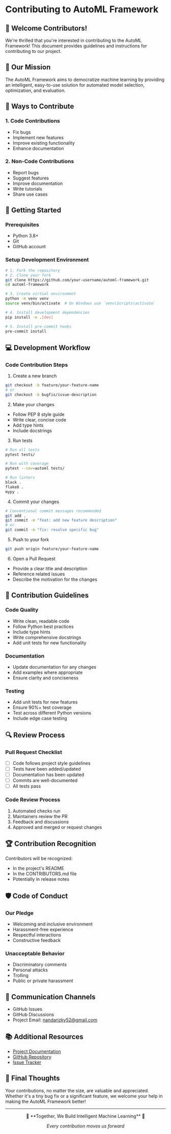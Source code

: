 # Contributing to AutoML Framework

## 🌟 Welcome Contributors!

We're thrilled that you're interested in contributing to the AutoML Framework! This document provides guidelines and instructions for contributing to our project.

## 🎯 Our Mission

The AutoML Framework aims to democratize machine learning by providing an intelligent, easy-to-use solution for automated model selection, optimization, and evaluation.

## 🤝 Ways to Contribute

### 1. Code Contributions
- Fix bugs
- Implement new features
- Improve existing functionality
- Enhance documentation

### 2. Non-Code Contributions
- Report bugs
- Suggest features
- Improve documentation
- Write tutorials
- Share use cases

## 🚀 Getting Started

### Prerequisites
- Python 3.8+
- Git
- GitHub account

### Setup Development Environment
```bash
# 1. Fork the repository
# 2. Clone your fork
git clone https://github.com/your-username/automl-framework.git
cd automl-framework

# 3. Create virtual environment
python -m venv venv
source venv/bin/activate  # On Windows use `venv\Scripts\activate`

# 4. Install development dependencies
pip install -e .[dev]

# 5. Install pre-commit hooks
pre-commit install
```

## 💻 Development Workflow

### Code Contribution Steps
1. Create a new branch
```bash
git checkout -b feature/your-feature-name
# or
git checkout -b bugfix/issue-description
```

2. Make your changes
- Follow PEP 8 style guide
- Write clear, concise code
- Add type hints
- Include docstrings

3. Run tests
```bash
# Run all tests
pytest tests/

# Run with coverage
pytest --cov=automl tests/

# Run linters
black .
flake8 .
mypy .
```

4. Commit your changes
```bash
# Conventional commit messages recommended
git add .
git commit -m "feat: add new feature description"
# or
git commit -m "fix: resolve specific bug"
```

5. Push to your fork
```bash
git push origin feature/your-feature-name
```

6. Open a Pull Request
- Provide a clear title and description
- Reference related issues
- Describe the motivation for the changes

## 🧪 Contribution Guidelines

### Code Quality
- Write clean, readable code
- Follow Python best practices
- Include type hints
- Write comprehensive docstrings
- Add unit tests for new functionality

### Documentation
- Update documentation for any changes
- Add examples where appropriate
- Ensure clarity and conciseness

### Testing
- Add unit tests for new features
- Ensure 90%+ test coverage
- Test across different Python versions
- Include edge case testing

## 🔍 Review Process

### Pull Request Checklist
- [ ] Code follows project style guidelines
- [ ] Tests have been added/updated
- [ ] Documentation has been updated
- [ ] Commits are well-documented
- [ ] All tests pass

### Code Review Process
1. Automated checks run
2. Maintainers review the PR
3. Feedback and discussions
4. Approved and merged or request changes

## 🏆 Contribution Recognition

Contributors will be recognized:
- In the project's README
- In the CONTRIBUTORS.md file
- Potentially in release notes

## 🛡️ Code of Conduct

### Our Pledge
- Welcoming and inclusive environment
- Harassment-free experience
- Respectful interactions
- Constructive feedback

### Unacceptable Behavior
- Discriminatory comments
- Personal attacks
- Trolling
- Public or private harassment

## 💬 Communication Channels
- GitHub Issues
- GitHub Discussions
- Project Email: nandarizky52@gmail.com

## 📚 Additional Resources
- [Project Documentation](https://automl-framework.readthedocs.io)
- [GitHub Repository](https://github.com/nandarizkika/automl-framework)
- [Issue Tracker](https://github.com/nandarizkika/automl-framework/issues)

## 🎉 Final Thoughts

Your contributions, no matter the size, are valuable and appreciated. Whether it's a tiny bug fix or a significant feature, we welcome your help in making the AutoML Framework better!

---

<div align="center">
🚀 **Together, We Build Intelligent Machine Learning** 🤖

*Every contribution moves us forward*
</div>